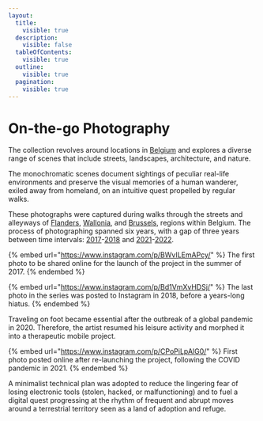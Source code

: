 ```yaml
---
layout:
  title:
    visible: true
  description:
    visible: false
  tableOfContents:
    visible: true
  outline:
    visible: true
  pagination:
    visible: true
---
```


# On-the-go Photography

The collection revolves around locations in [Belgium](https://www.openstreetmap.org/relation/52411) and explores a diverse range of scenes that include streets, landscapes, architecture, and nature.&#x20;

The monochromatic scenes document sightings of peculiar real-life environments and preserve the visual memories of a human wanderer, exiled away from homeland, on an intuitive quest propelled by regular walks.

These photographs were captured during walks through the streets and alleyways of [Flanders](https://www.visitflanders.com/en), [Wallonia](https://visitwallonia.be/), and [Brussels](https://www.visit.brussels/), regions within Belgium. The process of photographing spanned six years, with a gap of three years between time intervals: [2017](https://www.instagram.com/p/BWvILEmAPcy/)-[2018](https://www.instagram.com/p/Bd1VmXvHDSj/) and [2021](https://www.instagram.com/p/CPoPiLpAlG0/)-[2022](https://www.instagram.com/p/CkWOfX2DCPU/).

{% embed url="https://www.instagram.com/p/BWvILEmAPcy/" %}
The first photo to be shared online for the launch of the project in the summer of 2017.
{% endembed %}

{% embed url="https://www.instagram.com/p/Bd1VmXvHDSj/" %}
The last photo in the series was posted to Instagram in 2018, before a years-long hiatus.
{% endembed %}

Traveling on foot became essential after the outbreak of a global pandemic in 2020. Therefore, the artist resumed his leisure activity and morphed it into a therapeutic mobile project.&#x20;

{% embed url="https://www.instagram.com/p/CPoPiLpAlG0/" %}
First photo posted online after re-launching the project, following the COVID pandemic in 2021.
{% endembed %}

A minimalist technical plan was adopted to reduce the lingering fear of losing electronic tools (stolen, hacked, or malfunctioning) and to fuel a digital quest progressing at the rhythm of frequent and abrupt moves around a terrestrial territory seen as a land of adoption and refuge.
